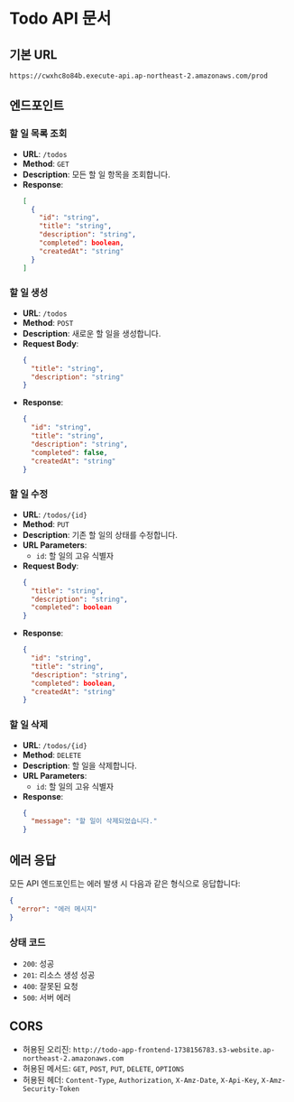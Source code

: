 # Todo API 문서

## 기본 URL
```
https://cwxhc8o84b.execute-api.ap-northeast-2.amazonaws.com/prod
```

## 엔드포인트

### 할 일 목록 조회
- **URL**: `/todos`
- **Method**: `GET`
- **Description**: 모든 할 일 항목을 조회합니다.
- **Response**:
  ```json
  [
    {
      "id": "string",
      "title": "string",
      "description": "string",
      "completed": boolean,
      "createdAt": "string"
    }
  ]
  ```

### 할 일 생성
- **URL**: `/todos`
- **Method**: `POST`
- **Description**: 새로운 할 일을 생성합니다.
- **Request Body**:
  ```json
  {
    "title": "string",
    "description": "string"
  }
  ```
- **Response**:
  ```json
  {
    "id": "string",
    "title": "string",
    "description": "string",
    "completed": false,
    "createdAt": "string"
  }
  ```

### 할 일 수정
- **URL**: `/todos/{id}`
- **Method**: `PUT`
- **Description**: 기존 할 일의 상태를 수정합니다.
- **URL Parameters**:
  - `id`: 할 일의 고유 식별자
- **Request Body**:
  ```json
  {
    "title": "string",
    "description": "string",
    "completed": boolean
  }
  ```
- **Response**:
  ```json
  {
    "id": "string",
    "title": "string",
    "description": "string",
    "completed": boolean,
    "createdAt": "string"
  }
  ```

### 할 일 삭제
- **URL**: `/todos/{id}`
- **Method**: `DELETE`
- **Description**: 할 일을 삭제합니다.
- **URL Parameters**:
  - `id`: 할 일의 고유 식별자
- **Response**:
  ```json
  {
    "message": "할 일이 삭제되었습니다."
  }
  ```

## 에러 응답
모든 API 엔드포인트는 에러 발생 시 다음과 같은 형식으로 응답합니다:
```json
{
  "error": "에러 메시지"
}
```

### 상태 코드
- `200`: 성공
- `201`: 리소스 생성 성공
- `400`: 잘못된 요청
- `500`: 서버 에러

## CORS
- 허용된 오리진: `http://todo-app-frontend-1738156783.s3-website.ap-northeast-2.amazonaws.com`
- 허용된 메서드: `GET`, `POST`, `PUT`, `DELETE`, `OPTIONS`
- 허용된 헤더: `Content-Type`, `Authorization`, `X-Amz-Date`, `X-Api-Key`, `X-Amz-Security-Token`
